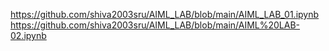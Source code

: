 https://github.com/shiva2003sru/AIML_LAB/blob/main/AIML_LAB_01.ipynb
https://github.com/shiva2003sru/AIML_LAB/blob/main/AIML%20LAB-02.ipynb
